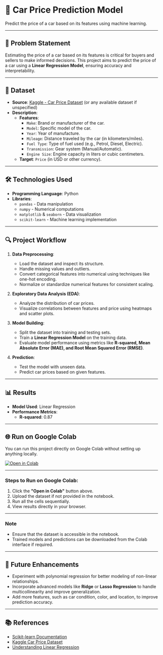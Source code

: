 # 🎯 **Car Price Prediction Model**  
Predict the price of a car based on its features using machine learning.

---

## 📝 **Problem Statement**  
Estimating the price of a car based on its features is critical for buyers and sellers to make informed decisions. This project aims to predict the price of a car using a **Linear Regression Model**, ensuring accuracy and interpretability.

---

## 📂 **Dataset**  
- **Source**: [Kaggle - Car Price Dataset](https://www.kaggle.com/) (or any available dataset if unspecified)  
- **Description**:  
  - **Features**:  
    - `Make`: Brand or manufacturer of the car.  
    - `Model`: Specific model of the car.  
    - `Year`: Year of manufacture.  
    - `Mileage`: Distance traveled by the car (in kilometers/miles).  
    - `Fuel Type`: Type of fuel used (e.g., Petrol, Diesel, Electric).  
    - `Transmission`: Gear system (Manual/Automatic).  
    - `Engine Size`: Engine capacity in liters or cubic centimeters.  
  - **Target**: `Price` (in USD or other currency).  

---

## 🛠️ **Technologies Used**  
- **Programming Language**: Python  
- **Libraries**:  
  - `pandas` - Data manipulation  
  - `numpy` - Numerical computations  
  - `matplotlib` & `seaborn` - Data visualization  
  - `scikit-learn` - Machine learning implementation  

---

## 🔍 **Project Workflow**  
1. **Data Preprocessing**:  
   - Load the dataset and inspect its structure.  
   - Handle missing values and outliers.  
   - Convert categorical features into numerical using techniques like one-hot encoding.  
   - Normalize or standardize numerical features for consistent scaling.  

2. **Exploratory Data Analysis (EDA)**:  
   - Analyze the distribution of car prices.  
   - Visualize correlations between features and price using heatmaps and scatter plots.  

3. **Model Building**:  
   - Split the dataset into training and testing sets.  
   - Train a **Linear Regression Model** on the training data.  
   - Evaluate model performance using metrics like **R-squared, Mean Absolute Error (MAE), and Root Mean Squared Error (RMSE)**.  

4. **Prediction**:  
   - Test the model with unseen data.  
   - Predict car prices based on given features.  

---

## 📊 **Results**  
- **Model Used**: Linear Regression  
- **Performance Metrics**:  
  - **R-squared**: 0.87  

---

## 🌐 **Run on Google Colab**  
You can run this project directly on Google Colab without setting up anything locally.  

[![Open in Colab](https://colab.research.google.com/assets/colab-badge.svg)](https://colab.research.google.com/drive/1wqH2_kX8JWyB-YOFzBPwFJRYziyxfts8?usp=sharing)

---

### Steps to Run on Google Colab:  
1. Click the **"Open in Colab"** button above.  
2. Upload the dataset if not provided in the notebook.  
3. Run all the cells sequentially.  
4. View results directly in your browser.  

---

### Note  
- Ensure that the dataset is accessible in the notebook.  
- Trained models and predictions can be downloaded from the Colab interface if required.  

---

## 🔮 **Future Enhancements**  
- Experiment with polynomial regression for better modeling of non-linear relationships.  
- Incorporate advanced models like **Ridge** or **Lasso Regression** to handle multicollinearity and improve generalization.  
- Add more features, such as car condition, color, and location, to improve prediction accuracy.  

---

## 📚 **References**  
- [Scikit-learn Documentation](https://scikit-learn.org/)  
- [Kaggle Car Price Dataset](https://www.kaggle.com/)  
- [Understanding Linear Regression](https://www.geeksforgeeks.org/linear-regression-in-machine-learning/)  
